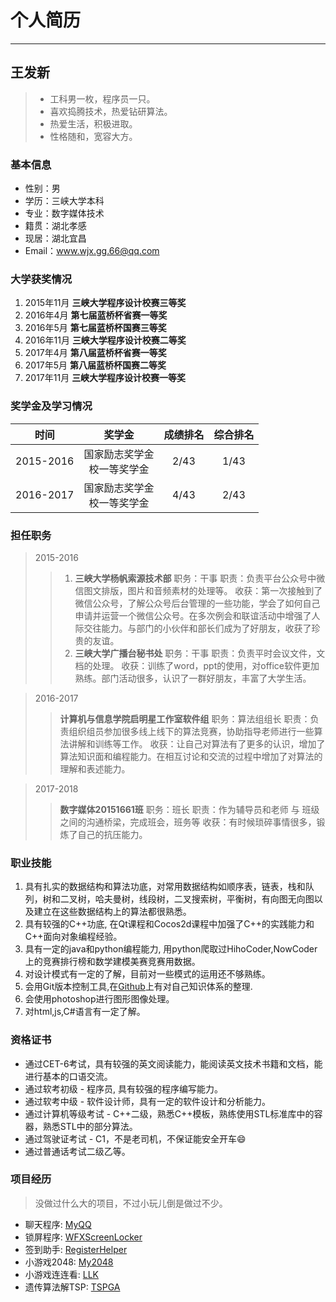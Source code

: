# 个人简历

------------------------------------------

## 王发新

>* 工科男一枚，程序员一只。
>* 喜欢捣腾技术，热爱钻研算法。
>* 热爱生活，积极进取。
>* 性格随和，宽容大方。

### 基本信息

* 性别：男
* 学历：三峡大学本科
* 专业：数字媒体技术
* 籍贯：湖北孝感
* 现居：湖北宜昌
* Email：www.wjx.gg.66@qq.com

### 大学获奖情况

1. 2015年11月 **三峡大学程序设计校赛三等奖**
2. 2016年4月 **第七届蓝桥杯省赛一等奖**
3. 2016年5月 **第七届蓝桥杯国赛三等奖**
4. 2016年11月 **三峡大学程序设计校赛二等奖**
5. 2017年4月 **第八届蓝桥杯省赛一等奖**
6. 2017年5月 **第八届蓝桥杯国赛二等奖**
7. 2017年11月 **三峡大学程序设计校赛一等奖**

### 奖学金及学习情况

| 时间      | 奖学金                         | 成绩排名 | 综合排名 |
| :-------: | :----------------------------: | :------: | :------: |
| 2015-2016 | 国家励志奖学金<br>校一等奖学金 | 2/43     | 1/43     |
| 2016-2017 | 国家励志奖学金<br>校一等奖学金 | 4/43     | 2/43     |

### 担任职务

<!-- | 时间      | 单位                         | 职务  |   职责 |
| :-------: | :--------------------------: | :---: | :-----:|
| 2015-2016 | 三峡大学杨帆索源技术部             | 干事 | 负责微信图片
| 2015-2016 | 三峡大学广播台秘书处               | 干事  |
| 2016-2017 | 计算机与信息学院启明星工作室软件组  | 算法组组长|
| 2016-2017 | 数字媒体技术20151661班             | 班长  | -->

>2015-2016
>>1. **三峡大学杨帆索源技术部**
>>职务：干事
>>职责：负责平台公众号中微信图文排版，图片和音频素材的处理等。
>>收获：第一次接触到了微信公众号，了解公众号后台管理的一些功能，学会了如何自己申请并运营一个微信公众号。在多次例会和联谊活动中增强了人际交往能力。与部门的小伙伴和部长们成为了好朋友，收获了珍贵的友谊。
>>2. **三峡大学广播台秘书处**
>>职务：干事
>>职责：负责平时会议文件，文档的处理。
>>收获：训练了word，ppt的使用，对office软件更加熟练。部门活动很多，认识了一群好朋友，丰富了大学生活。

>2016-2017
>>**计算机与信息学院启明星工作室软件组**
>>职务：算法组组长
>>职责：负责组织组员参加很多线上线下的算法竞赛，协助指导老师进行一些算法讲解和训练等工作。
>>收获：让自己对算法有了更多的认识，增加了算法知识面和编程能力。在相互讨论和交流的过程中增加了对算法的理解和表述能力。

>2017-2018
>>**数字媒体20151661班**
>>职务：班长
>>职责：作为辅导员和老师 与 班级之间的沟通桥梁，完成班会，班务等
>>收获：有时候琐碎事情很多，锻炼了自己的抗压能力。

### 职业技能

1. 具有扎实的数据结构和算法功底，对常用数据结构如顺序表，链表，栈和队列，树和二叉树，哈夫曼树，线段树，二叉搜索树，平衡树，有向图无向图以及建立在这些数据结构上的算法都很熟悉。
2. 具有较强的C++功底, 在Qt课程和Cocos2d课程中加强了C++的实践能力和C++面向对象编程经验。
3. 具有一定的java和python编程能力, 用python爬取过HihoCoder,NowCoder上的竞赛排行榜和数学建模美赛竞赛用数据。
4. 对设计模式有一定的了解，目前对一些模式的运用还不够熟练。
5. 会用Git版本控制工具,在[Github](https://faxinwang.github.io/)上有对自己知识体系的整理.
6. 会使用photoshop进行图形图像处理。
7. 对html,js,C#语言有一定了解。

### 资格证书

* 通过CET-6考试，具有较强的英文阅读能力，能阅读英文技术书籍和文档，能进行基本的口语交流。
* 通过软考初级 - 程序员, 具有较强的程序编写能力。
* 通过软考中级 - 软件设计师，具有一定的软件设计和分析能力。
* 通过计算机等级考试 - C++二级，熟悉C++模板，熟练使用STL标准库中的容器，熟悉STL中的部分算法。
* 通过驾驶证考试 - C1，不是老司机，不保证能安全开车:smile:
* 通过普通话考试二级乙等。

### 项目经历

>没做过什么大的项目，不过小玩儿倒是做过不少。

* 聊天程序: [MyQQ](https://github.com/faxinwang/MyQQ)
* 锁屏程序: [WFXScreenLocker](https://github.com/faxinwang/WFXScreenLocker)
* 签到助手: [RegisterHelper](https://github.com/faxinwang/RegisterHelper)
* 小游戏2048: [My2048](https://github.com/faxinwang/My2048)
* 小游戏连连看: [LLK](https://github.com/faxinwang/LLK)
* 遗传算法解TSP: [TSPGA](https://github.com/faxinwang/TSPGA)

